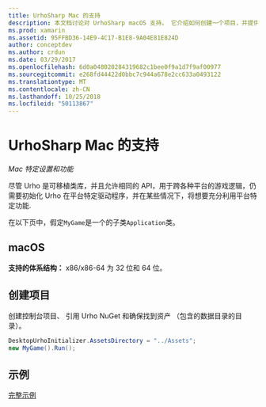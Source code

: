 ```yaml
---
title: UrhoSharp Mac 的支持
description: 本文档讨论对 UrhoSharp macOS 支持。 它介绍如何创建一个项目，并提供一些示例代码的链接。
ms.prod: xamarin
ms.assetid: 95FFBD36-14E9-4C17-B1E8-9A04E81E824D
author: conceptdev
ms.author: crdun
ms.date: 03/29/2017
ms.openlocfilehash: 6d0a048020284319682c1bee0f9a1d7f9af00977
ms.sourcegitcommit: e268fd44422d0bbc7c944a678e2cc633a0493122
ms.translationtype: MT
ms.contentlocale: zh-CN
ms.lasthandoff: 10/25/2018
ms.locfileid: "50113867"
---
```

# <a name="urhosharp-mac-support"></a>UrhoSharp Mac 的支持

_Mac 特定设置和功能_

尽管 Urho 是可移植类库，并且允许相同的 API，用于跨各种平台的游戏逻辑，仍需要初始化 Urho 在平台特定驱动程序，并在某些情况下，将想要充分利用平台特定功能.

在以下页中，假定`MyGame`是一个的子类`Application`类。

## <a name="macos"></a>macOS

**支持的体系结构：** x86/x86-64 为 32 位和 64 位。

## <a name="creating-a-project"></a>创建项目

创建控制台项目、 引用 Urho NuGet 和确保找到资产 （包含的数据目录的目录）。

```csharp
DesktopUrhoInitializer.AssetsDirectory = "../Assets";
new MyGame().Run();
```

## <a name="example"></a>示例

[完整示例](https://github.com/xamarin/urho-samples/tree/master/FeatureSamples/Cocoa)


